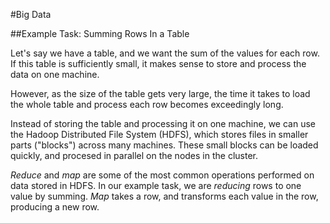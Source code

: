 #Big Data

##Example Task: Summing Rows In a Table

Let's say we have a table, and we want the sum of the values for each row.
If this table is sufficiently small, it makes sense to store and process the data on one machine.

However, as the size of the table gets very large, the time it takes to load the whole table and process each row becomes exceedingly long.

Instead of storing the table and processing it on one machine, we can use the Hadoop Distributed File System (HDFS), which stores files in smaller parts ("blocks") across many machines. These small blocks can be loaded quickly, and procesed in parallel on the nodes in the cluster.

*Reduce* and *map* are some of the most common operations performed on data stored in HDFS. In our example task, we are *reducing* rows to one value by summing. *Map* takes a row, and transforms each value in the row, producing a new row.

